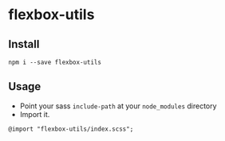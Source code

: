 # flexbox-utils

## Install

```
npm i --save flexbox-utils
```

## Usage
- Point your sass `include-path` at your `node_modules` directory
- Import it.

```
@import "flexbox-utils/index.scss";
```
